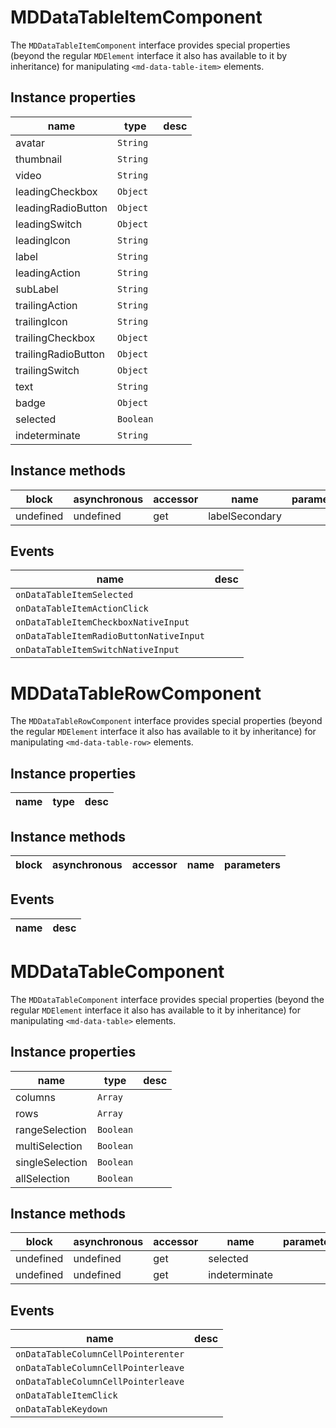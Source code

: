 # MDDataTableItemComponent
The `MDDataTableItemComponent` interface provides special properties (beyond the regular `MDElement` interface it also has available to it by inheritance) for manipulating `<md-data-table-item>` elements.

## Instance properties

name|type|desc
---|---|---
avatar|`String`|
thumbnail|`String`|
video|`String`|
leadingCheckbox|`Object`|
leadingRadioButton|`Object`|
leadingSwitch|`Object`|
leadingIcon|`String`|
label|`String`|
leadingAction|`String`|
subLabel|`String`|
trailingAction|`String`|
trailingIcon|`String`|
trailingCheckbox|`Object`|
trailingRadioButton|`Object`|
trailingSwitch|`Object`|
text|`String`|
badge|`Object`|
selected|`Boolean`|
indeterminate|`String`|

## Instance methods

block| asynchronous | accessor| name| parameters
---| --- | ---| ---| ---
undefined| undefined | get| labelSecondary| 

## Events

name|desc
---|---
`onDataTableItemSelected`|
`onDataTableItemActionClick`|
`onDataTableItemCheckboxNativeInput`|
`onDataTableItemRadioButtonNativeInput`|
`onDataTableItemSwitchNativeInput`|
# MDDataTableRowComponent
The `MDDataTableRowComponent` interface provides special properties (beyond the regular `MDElement` interface it also has available to it by inheritance) for manipulating `<md-data-table-row>` elements.

## Instance properties

name|type|desc
---|---|---

## Instance methods

block| asynchronous | accessor| name| parameters
---| --- | ---| ---| ---

## Events

name|desc
---|---
# MDDataTableComponent
The `MDDataTableComponent` interface provides special properties (beyond the regular `MDElement` interface it also has available to it by inheritance) for manipulating `<md-data-table>` elements.

## Instance properties

name|type|desc
---|---|---
columns|`Array`|
rows|`Array`|
rangeSelection|`Boolean`|
multiSelection|`Boolean`|
singleSelection|`Boolean`|
allSelection|`Boolean`|

## Instance methods

block| asynchronous | accessor| name| parameters
---| --- | ---| ---| ---
undefined| undefined | get| selected| 
undefined| undefined | get| indeterminate| 

## Events

name|desc
---|---
`onDataTableColumnCellPointerenter`|
`onDataTableColumnCellPointerleave`|
`onDataTableColumnCellPointerleave`|
`onDataTableItemClick`|
`onDataTableKeydown`|
